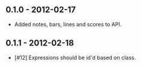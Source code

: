 0.1.0 - 2012-02-17
------------------

* Added notes, bars, lines and scores to API.

0.1.1 - 2012-02-18
------------------

* [#12] Expressions should be id'd based on class.

